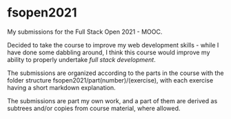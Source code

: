 # fsopen2021
My submissions for the Full Stack Open 2021 - MOOC.

Decided to take the course to improve my web development skills - while I have done some dabbling around, I think this course would improve my ability to properly undertake *full stack development*.

The submissions are organized according to the parts in the course with the folder structure fsopen2021/part(number)/(exercise), with each exercise having a short markdown explanation.

The submissions are part my own work, and a part of them are derived as subtrees and/or copies from course material, where allowed.

